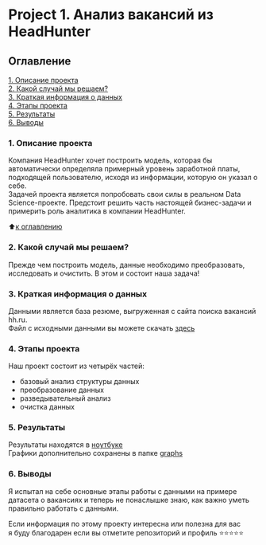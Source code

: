 # Project 1. Анализ вакансий из HeadHunter

## Оглавление
[1. Описание проекта](https://github.com/mykhailo-sherhin/study_data_science/tree/main/Project%201.%20%D0%90%D0%BD%D0%B0%D0%BB%D0%B8%D0%B7%20%D0%B2%D0%B0%D0%BA%D0%B0%D0%BD%D1%81%D0%B8%D0%B9%20%D0%B8%D0%B7%20HeadHunter#1-%D0%BE%D0%BF%D0%B8%D1%81%D0%B0%D0%BD%D0%B8%D0%B5-%D0%BF%D1%80%D0%BE%D0%B5%D0%BA%D1%82%D0%B0)  
[2. Какой случай мы решаем?](https://github.com/mykhailo-sherhin/study_data_science/tree/main/Project%201.%20%D0%90%D0%BD%D0%B0%D0%BB%D0%B8%D0%B7%20%D0%B2%D0%B0%D0%BA%D0%B0%D0%BD%D1%81%D0%B8%D0%B9%20%D0%B8%D0%B7%20HeadHunter#2-%D0%BA%D0%B0%D0%BA%D0%BE%D0%B9-%D1%81%D0%BB%D1%83%D1%87%D0%B0%D0%B9-%D0%BC%D1%8B-%D1%80%D0%B5%D1%88%D0%B0%D0%B5%D0%BC)    
[3. Краткая информация о данных](https://github.com/mykhailo-sherhin/study_data_science/tree/main/Project%201.%20%D0%90%D0%BD%D0%B0%D0%BB%D0%B8%D0%B7%20%D0%B2%D0%B0%D0%BA%D0%B0%D0%BD%D1%81%D0%B8%D0%B9%20%D0%B8%D0%B7%20HeadHunter#3-%D0%BA%D1%80%D0%B0%D1%82%D0%BA%D0%B0%D1%8F-%D0%B8%D0%BD%D1%84%D0%BE%D1%80%D0%BC%D0%B0%D1%86%D0%B8%D1%8F-%D0%BE-%D0%B4%D0%B0%D0%BD%D0%BD%D1%8B%D1%85)  
[4. Этапы проекта](https://github.com/mykhailo-sherhin/study_data_science/tree/main/Project%201.%20%D0%90%D0%BD%D0%B0%D0%BB%D0%B8%D0%B7%20%D0%B2%D0%B0%D0%BA%D0%B0%D0%BD%D1%81%D0%B8%D0%B9%20%D0%B8%D0%B7%20HeadHunter#4-%D1%8D%D1%82%D0%B0%D0%BF%D1%8B-%D0%BF%D1%80%D0%BE%D0%B5%D0%BA%D1%82%D0%B0)  
[5. Результаты](https://github.com/mykhailo-sherhin/study_data_science/tree/main/Project%201.%20%D0%90%D0%BD%D0%B0%D0%BB%D0%B8%D0%B7%20%D0%B2%D0%B0%D0%BA%D0%B0%D0%BD%D1%81%D0%B8%D0%B9%20%D0%B8%D0%B7%20HeadHunter#5-%D1%80%D0%B5%D0%B7%D1%83%D0%BB%D1%8C%D1%82%D0%B0%D1%82%D1%8B)  
[6. Выводы](https://github.com/mykhailo-sherhin/study_data_science/tree/main/Project%201.%20%D0%90%D0%BD%D0%B0%D0%BB%D0%B8%D0%B7%20%D0%B2%D0%B0%D0%BA%D0%B0%D0%BD%D1%81%D0%B8%D0%B9%20%D0%B8%D0%B7%20HeadHunter#6-%D0%B2%D1%8B%D0%B2%D0%BE%D0%B4%D1%8B)

### 1. Описание проекта
Компания HeadHunter хочет построить модель, которая бы автоматически определяла примерный уровень заработной платы, подходящей пользователю, исходя из информации, которую он указал о себе.  
Задачей проекта является попробовать свои силы в реальном Data Science-проекте.
Предстоит решить часть настоящей бизнес-задачи и примерить роль аналитика в компании HeadHunter.  

:arrow_up:[к оглавлению](https://github.com/mykhailo-sherhin/study_data_science/tree/main/Project%201.%20%D0%90%D0%BD%D0%B0%D0%BB%D0%B8%D0%B7%20%D0%B2%D0%B0%D0%BA%D0%B0%D0%BD%D1%81%D0%B8%D0%B9%20%D0%B8%D0%B7%20HeadHunter#%D0%BE%D0%B3%D0%BB%D0%B0%D0%B2%D0%BB%D0%B5%D0%BD%D0%B8%D0%B5)


### 2. Какой случай мы решаем?
Прежде чем построить модель, данные необходимо преобразовать, исследовать и очистить. В этом и состоит наша задача!

### 3. Краткая информация о данных
Данными является база резюме, выгруженная с сайта поиска вакансий hh.ru.  
Файл с исходными данными вы можете скачать [здесь](https://drive.google.com/file/d/1Kb78mAWYKcYlellTGhIjPI-bCcKbGuTn/view?usp=sharing)

### 4. Этапы проекта
Наш проект состоит из четырёх частей:  
* базовый анализ структуры данных
* преобразование данных
* разведывательный анализ
* очистка данных

### 5. Результаты
Результаты находятся в [ноутбуке](https://github.com/mykhailo-sherhin/study_data_science/blob/main/Project%201.%20%D0%90%D0%BD%D0%B0%D0%BB%D0%B8%D0%B7%20%D0%B2%D0%B0%D0%BA%D0%B0%D0%BD%D1%81%D0%B8%D0%B9%20%D0%B8%D0%B7%20HeadHunter/Project_1.ipynb)  
Графики дополнительно сохранены в папке [graphs](https://github.com/mykhailo-sherhin/study_data_science/tree/main/Project%201.%20%D0%90%D0%BD%D0%B0%D0%BB%D0%B8%D0%B7%20%D0%B2%D0%B0%D0%BA%D0%B0%D0%BD%D1%81%D0%B8%D0%B9%20%D0%B8%D0%B7%20HeadHunter/graphs)

### 6. Выводы
Я испытал на себе основные этапы работы с данными на примере датасета о вакансиях и теперь не понаслышке знаю, как важно уметь правильно работать с данными.

Если информация по этому проекту интересна или полезна для вас  
я буду благодарен если вы отметите репозиторий и профиль ⭐️⭐️⭐️⭐️⭐️